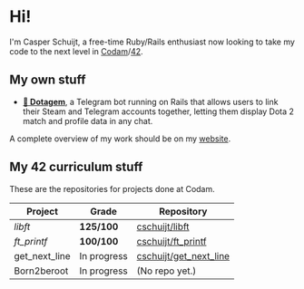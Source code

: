 # Hi!
I'm Casper Schuijt, a free-time Ruby/Rails enthusiast now looking to take my code to the next level in [Codam](https://codam.nl)/[42](https://42network.org).

## My own stuff
* __[💎 Dotagem](https://github.com/dotagem/dotagem)__, a Telegram bot running on Rails that allows users to link their Steam and Telegram accounts together, letting them display Dota 2 match and profile data in any chat.

A complete overview of my work should be on my [website](https://cschuijt.nl).

## My 42 curriculum stuff
These are the repositories for projects done at Codam.

| Project | Grade | Repository |
| ------- | ----- | ---------- |
| *libft* | **125/100** | [cschuijt/libft](https://github.com/cschuijt/libft) |
| *ft_printf* | **100/100** | [cschuijt/ft_printf](https://github.com/cschuijt/ft_printf) |
| get_next_line | In progress |  [cschuijt/get_next_line](https://github.com/cschuijt/get_next_line) |
| Born2beroot | In progress | (No repo yet.) |
